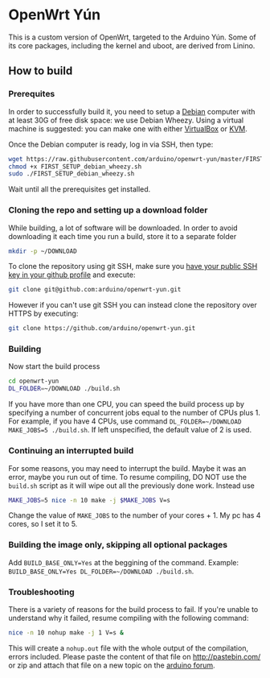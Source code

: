 # OpenWrt Yún

This is a custom version of OpenWrt, targeted to the Arduino Yún. Some of its core packages, including the kernel and uboot, are derived from Linino.

## How to build

### Prerequites

In order to successfully build it, you need to setup a [Debian](https://www.debian.org/) computer with at least 30G of free disk space: we use Debian Wheezy. Using a virtual machine is suggested: you can make one with either [VirtualBox](https://www.virtualbox.org/) or [KVM](http://www.linux-kvm.org/page/Main_Pag).

Once the Debian computer is ready, log in via SSH, then type:

```bash
wget https://raw.githubusercontent.com/arduino/openwrt-yun/master/FIRST_SETUP_debian_wheezy.sh
chmod +x FIRST_SETUP_debian_wheezy.sh
sudo ./FIRST_SETUP_debian_wheezy.sh
```

Wait until all the prerequisites get installed.

### Cloning the repo and setting up a download folder

While building, a lot of software will be downloaded. In order to avoid downloading it each time you run a build, store it to a separate folder

```bash
mkdir -p ~/DOWNLOAD
```

To clone the repository using git SSH, make sure you [have your public SSH key in your github profile](https://help.github.com/articles/generating-ssh-keys) and execute:

```bash
git clone git@github.com:arduino/openwrt-yun.git
```

However if you can't use git SSH you can instead clone the repository over HTTPS by executing:

```bash
git clone https://github.com/arduino/openwrt-yun.git
````

### Building

Now start the build process

```bash
cd openwrt-yun
DL_FOLDER=~/DOWNLOAD ./build.sh
```

If you have more than one CPU, you can speed the build process up by specifying a number of concurrent jobs equal to the number of CPUs plus 1. For example, if you have 4 CPUs, use command `DL_FOLDER=~/DOWNLOAD MAKE_JOBS=5 ./build.sh`. If left unspecified, the default value of 2 is used.

### Continuing an interrupted build

For some reasons, you may need to interrupt the build. Maybe it was an error, maybe you run out of time. To resume compiling, DO NOT use the `build.sh` script as it will wipe out all the previously done work. Instead use

```bash
MAKE_JOBS=5 nice -n 10 make -j $MAKE_JOBS V=s
```

Change the value of `MAKE_JOBS` to the number of your cores + 1. My pc has 4 cores, so I set it to 5.

### Building the image only, skipping all optional packages

Add `BUILD_BASE_ONLY=Yes` at the beggining of the command. Example: `BUILD_BASE_ONLY=Yes DL_FOLDER=~/DOWNLOAD ./build.sh`.


### Troubleshooting

There is a variety of reasons for the build process to fail. If you're unable to understand why it failed, resume compiling with the following command:

```bash
nice -n 10 nohup make -j 1 V=s &
```

This will create a `nohup.out` file with the whole output of the compilation, errors included. Please paste the content of that file on http://pastebin.com/ or zip and attach that file on a new topic on the 
[arduino forum](http://forum.arduino.cc/index.php?board=93.0).

